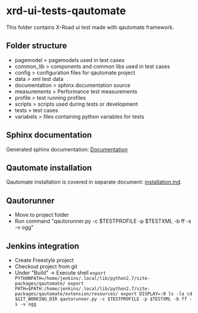 # xrd-ui-tests-qautomate

This folder contains X-Road ui test made with qautomate framework.

## Folder structure

* pagemodel > pagemodels used in test cases
* common_lib > components and common libs used in test cases
* config > configuration files for qautomate project
* data > xml test data
* documentation > sphinx documentation source
* measurements > Performance test measurements
* profile > test running profiles
* scripts > scripts used during tests or development
* tests > test cases
* variabels > files containing python variables for tests

## Sphinx documentation

Generated sphinx documentation: [Documentation](https://s3-eu-west-1.amazonaws.com/xroad-tests-qautomate/index.html)

## Qautomate installation

Qautomate installation is covered in separate document: [installation.md](installation.md).


## Qautorunner

* Move to project folder
* Run command "qautorunner.py -c $TESTPROFILE -p $TESTXML -b ff -s -v ogg"


## Jenkins integration

- Create Freestyle project
- Checkout project from git
- Under "Build" -> Execute shell
    `export PYTHONPATH=/home/jenkins/.local/lib/python2.7/site-packages/qautomate/
    export PATH=$PATH:/home/jenkins/.local/lib/python2.7/site-packages/qautomate/extension/resources/
    export DISPLAY=:0
    ls -la
    cd $GIT_WORKING_DIR
    qautorunner.py -c $TESTPROFILE -p $TESTXML -b ff -s -v ogg`


